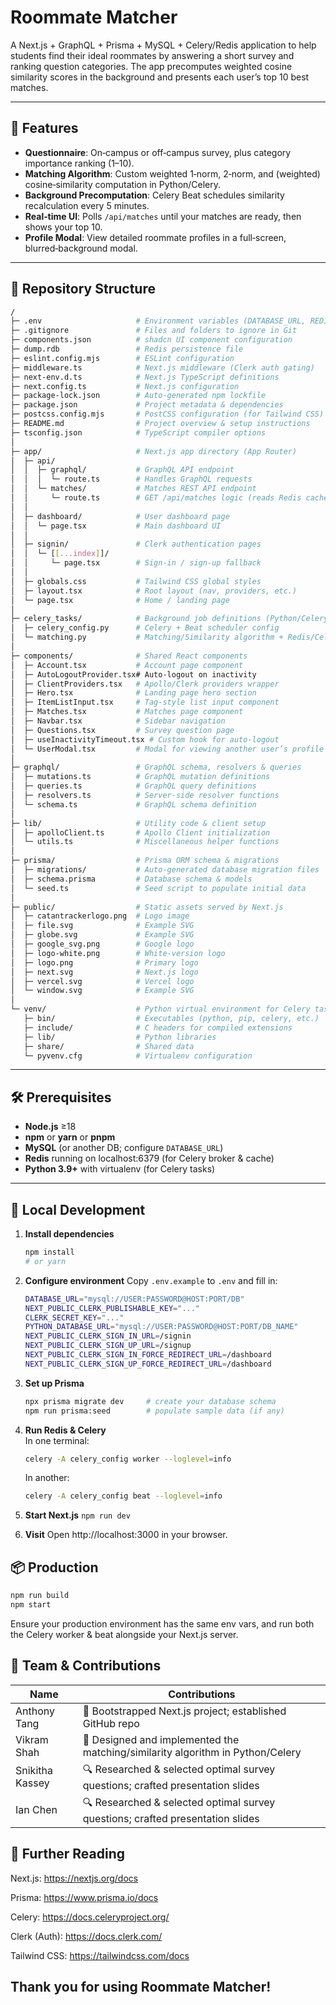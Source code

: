 # Roommate Matcher

A Next.js + GraphQL + Prisma + MySQL + Celery/Redis application to help students find their ideal roommates by answering a short survey and ranking question categories. The app precomputes weighted cosine similarity scores in the background and presents each user’s top 10 best matches.

---

## 🚀 Features

- **Questionnaire**: On‑campus or off‑campus survey, plus category importance ranking (1–10).  
- **Matching Algorithm**: Custom weighted 1‑norm, 2‑norm, and (weighted) cosine‑similarity computation in Python/Celery.  
- **Background Precomputation**: Celery Beat schedules similarity recalculation every 5 minutes.  
- **Real‑time UI**: Polls `/api/matches` until your matches are ready, then shows your top 10.  
- **Profile Modal**: View detailed roommate profiles in a full‑screen, blurred‑background modal.

---

## 📁 Repository Structure
```bash
/
├─ .env                     # Environment variables (DATABASE_URL, REDIS_URL, etc.)
├─ .gitignore               # Files and folders to ignore in Git
├─ components.json          # shadcn UI component configuration
├─ dump.rdb                 # Redis persistence file
├─ eslint.config.mjs        # ESLint configuration
├─ middleware.ts            # Next.js middleware (Clerk auth gating)
├─ next-env.d.ts            # Next.js TypeScript definitions
├─ next.config.ts           # Next.js configuration
├─ package-lock.json        # Auto‑generated npm lockfile
├─ package.json             # Project metadata & dependencies
├─ postcss.config.mjs       # PostCSS configuration (for Tailwind CSS)
├─ README.md                # Project overview & setup instructions
├─ tsconfig.json            # TypeScript compiler options
│
├─ app/                     # Next.js app directory (App Router)
│  ├─ api/
│  │  ├─ graphql/           # GraphQL API endpoint
│  │  │  └─ route.ts        # Handles GraphQL requests
│  │  └─ matches/           # Matches REST API endpoint
│  │     └─ route.ts        # GET /api/matches logic (reads Redis cache, polls status)
│  │
│  ├─ dashboard/            # User dashboard page
│  │  └─ page.tsx           # Main dashboard UI
│  │
│  ├─ signin/               # Clerk authentication pages
│  │  └─ [[...index]]/
│  │     └─ page.tsx        # Sign-in / sign-up fallback
│  │
│  ├─ globals.css           # Tailwind CSS global styles
│  ├─ layout.tsx            # Root layout (nav, providers, etc.)
│  └─ page.tsx              # Home / landing page
│
├─ celery_tasks/            # Background job definitions (Python/Celery)
│  ├─ celery_config.py      # Celery + Beat scheduler config
│  └─ matching.py           # Matching/Similarity algorithm + Redis/Celery logic
│
├─ components/              # Shared React components
│  ├─ Account.tsx           # Account page component
│  ├─ AutoLogoutProvider.tsx# Auto‑logout on inactivity
│  ├─ ClientProviders.tsx   # Apollo/Clerk providers wrapper
│  ├─ Hero.tsx              # Landing page hero section
│  ├─ ItemListInput.tsx     # Tag‑style list input component
│  ├─ Matches.tsx           # Matches page component
│  ├─ Navbar.tsx            # Sidebar navigation
│  ├─ Questions.tsx         # Survey question page
│  ├─ useInactivityTimeout.tsx # Custom hook for auto‑logout
│  └─ UserModal.tsx         # Modal for viewing another user’s profile
│
├─ graphql/                 # GraphQL schema, resolvers & queries
│  ├─ mutations.ts          # GraphQL mutation definitions
│  ├─ queries.ts            # GraphQL query definitions
│  ├─ resolvers.ts          # Server-side resolver functions
│  └─ schema.ts             # GraphQL schema definition
│
├─ lib/                     # Utility code & client setup
│  ├─ apolloClient.ts       # Apollo Client initialization
│  └─ utils.ts              # Miscellaneous helper functions
│
├─ prisma/                  # Prisma ORM schema & migrations
│  ├─ migrations/           # Auto‑generated database migration files
│  ├─ schema.prisma         # Database schema & models
│  └─ seed.ts               # Seed script to populate initial data
│
├─ public/                  # Static assets served by Next.js
│  ├─ catantrackerlogo.png  # Logo image
│  ├─ file.svg              # Example SVG
│  ├─ globe.svg             # Example SVG
│  ├─ google_svg.png        # Google logo
│  ├─ logo-white.png        # White‑version logo
│  ├─ logo.png              # Primary logo
│  ├─ next.svg              # Next.js logo
│  ├─ vercel.svg            # Vercel logo
│  └─ window.svg            # Example SVG
│
└─ venv/                    # Python virtual environment for Celery tasks
   ├─ bin/                  # Executables (python, pip, celery, etc.)
   ├─ include/              # C headers for compiled extensions
   ├─ lib/                  # Python libraries
   ├─ share/                # Shared data
   └─ pyvenv.cfg            # Virtualenv configuration
```
---

## 🛠️ Prerequisites

- **Node.js** ≥18  
- **npm** or **yarn** or **pnpm**  
- **MySQL** (or another DB; configure `DATABASE_URL`)  
- **Redis** running on localhost:6379 (for Celery broker & cache)  
- **Python 3.9+** with virtualenv (for Celery tasks)  

---

## 🔧 Local Development

1. **Install dependencies**  
   ```bash
   npm install
   # or yarn
   ```

2. **Configure environment** 
Copy `.env.example` to `.env` and fill in:
    ```bash
    DATABASE_URL="mysql://USER:PASSWORD@HOST:PORT/DB"
    NEXT_PUBLIC_CLERK_PUBLISHABLE_KEY="..."
    CLERK_SECRET_KEY="..."
    PYTHON_DATABASE_URL="mysql://USER:PASSWORD@HOST:PORT/DB_NAME"
    NEXT_PUBLIC_CLERK_SIGN_IN_URL=/signin
    NEXT_PUBLIC_CLERK_SIGN_UP_URL=/signup
    NEXT_PUBLIC_CLERK_SIGN_IN_FORCE_REDIRECT_URL=/dashboard
    NEXT_PUBLIC_CLERK_SIGN_UP_FORCE_REDIRECT_URL=/dashboard
    ```

3. **Set up Prisma** 
    ```bash
    npx prisma migrate dev     # create your database schema
    npm run prisma:seed        # populate sample data (if any)
    ```

4. **Run Redis & Celery**  
In one terminal:
    ```bash
    celery -A celery_config worker --loglevel=info
    ```
   In another:
   ```bash
   celery -A celery_config beat --loglevel=info
   ```

6. **Start Next.js** 
    ```npm run dev```

7. **Visit** 
Open http://localhost:3000 in your browser.

## 📦 Production
   ```bash
   npm run build
   npm start
   ```
Ensure your production environment has the same env vars, and run both the Celery worker & beat alongside your Next.js server.

## 👥 Team & Contributions

| Name              | Contributions                                                         |
| ----------------- | --------------------------------------------------------------------- |
| Anthony Tang      | 🔧 Bootstrapped Next.js project; established GitHub repo                 |
| Vikram Shah       | 🤖 Designed and implemented the matching/similarity algorithm in Python/Celery |
| Snikitha Kassey   | 🔍 Researched & selected optimal survey questions; crafted presentation slides |
| Ian Chen          | 🔍 Researched & selected optimal survey questions; crafted presentation slides |
  

## 📖 Further Reading
Next.js: https://nextjs.org/docs

Prisma: https://www.prisma.io/docs

Celery: https://docs.celeryproject.org/

Clerk (Auth): https://docs.clerk.com/

Tailwind CSS: https://tailwindcss.com/docs

## Thank you for using Roommate Matcher! 
